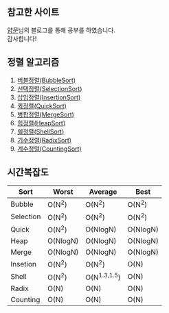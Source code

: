 ## 참고한 사이트
[얍문](https://yabmoons.tistory.com/)님의 블로그를 통해 공부를 하였습니다.  
감사합니다!

## 정렬 알고리즘
1. [버블정렬(BubbleSort)](https://yabmoons.tistory.com/241)
2. [선택정렬(SelectionSort)](https://yabmoons.tistory.com/242)
3. [삽입정렬(InsertionSort)](https://yabmoons.tistory.com/243)
4. [퀵정렬(QuickSort)](https://yabmoons.tistory.com/244)
5. [병합정렬(MergeSort)](https://yabmoons.tistory.com/245)
6. [힙정렬(HeapSort)](https://yabmoons.tistory.com/246)
7. [쉘정렬(ShellSort)](https://yabmoons.tistory.com/247)
8. [기수정렬(RadixSort)](https://yabmoons.tistory.com/248)
9. [계수정렬(CountingSort)](https://yabmoons.tistory.com/249)

## 시간복잡도
|Sort|Worst|Average|Best|
|----|----|----|----|
|Bubble|O(N<sup>2</sup>)|O(N<sup>2</sup>)|O(N<sup>2</sup>)|
|Selection|O(N<sup>2</sup>)|O(N<sup>2</sup>)|O(N<sup>2</sup>)|
|Quick|O(N<sup>2</sup>)|O(NlogN)|O(NlogN)|
|Heap|O(NlogN)|O(NlogN)|O(NlogN)|
|Merge|O(NlogN)|O(NlogN)|O(NlogN)|
|Insetion|O(N<sup>2</sup>)|O(N<sup>2</sup>)|O(N)|
|Shell|O(N<sup>2</sup>)|O(N<sup>1.3,1.5</sup>)|O(N)|
|Radix|O(N)|O(N)|O(N)|
|Counting|O(N)|O(N)|O(N)|
